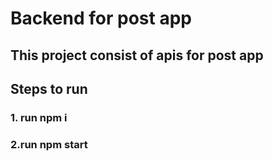 # Backend for post app
## This project consist of apis for post app

## Steps to run
### 1. run npm i
### 2.run npm start
